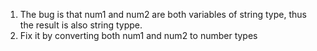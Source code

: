 1. The bug is that num1 and num2 are both variables of string type, thus the result is also string typpe.
2. Fix it by converting both num1 and num2 to number types
